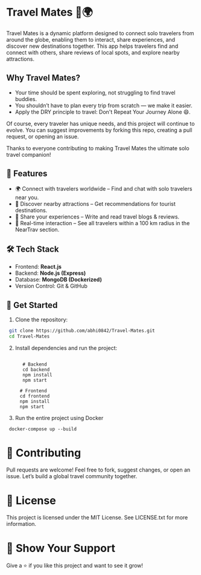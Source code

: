 # Travel Mates 🧳🌍

Travel Mates is a dynamic platform designed to connect solo travelers from around the globe, enabling them to interact, share experiences, and discover new destinations together. This app helps travelers find and connect with others, share reviews of local spots, and explore nearby attractions.

## Why Travel Mates?

* Your time should be spent exploring, not struggling to find travel buddies.  
* You shouldn’t have to plan every trip from scratch — we make it easier.  
* Apply the DRY principle to travel: Don't Repeat Your Journey Alone 😄.

Of course, every traveler has unique needs, and this project will continue to evolve. You can suggest improvements by forking this repo, creating a pull request, or opening an issue.

Thanks to everyone contributing to making Travel Mates the ultimate solo travel companion!

## 🚀 Features

* 🌍 Connect with travelers worldwide – Find and chat with solo travelers near you.  
* 📍 Discover nearby attractions – Get recommendations for tourist destinations.  
* 📝 Share your experiences – Write and read travel blogs & reviews.  
* 📡 Real-time interaction – See all travelers within a 100 km radius in the NearTrav section.

## 🛠️ Tech Stack

* Frontend: **React.js**  
* Backend: **Node.js (Express)**  
* Database: **MongoDB (Dockerized)**  
* Version Control: Git & GitHub

## 🎒 Get Started

1. Clone the repository:

  ```bash
   git clone https://github.com/abhi0842/Travel-Mates.git
   cd Travel-Mates
  ```
 2. Install dependencies and run the project:
  ```
    
        # Backend
        cd backend
        npm install
        npm start
   ```

         # Frontend
         cd frontend
         npm install
         npm start
  
 3. Run the entire project using Docker

   ```
    docker-compose up --build

   ```



 #  📌 Contributing
 Pull requests are welcome! Feel free to fork, suggest changes, or open an issue. Let’s build a global travel community together.
 # 📜 License
 This project is licensed under the MIT License. See LICENSE.txt for more information.
 # 🌟 Show Your Support
 Give a ⭐ if you like this project and want to see it grow!

